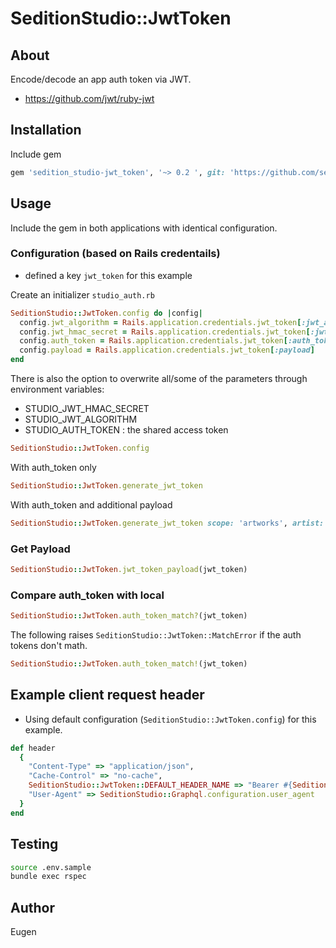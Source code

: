 # SeditionStudio::JwtToken

## About

Encode/decode an app auth token via JWT.

* https://github.com/jwt/ruby-jwt

## Installation

Include gem

```ruby
gem 'sedition_studio-jwt_token', '~> 0.2 ', git: 'https://github.com/seditionart/sedition_studio-jwt_token.git'
```

## Usage

Include the gem in both applications with identical configuration.

### Configuration (based on Rails credentails)

* defined a key `jwt_token` for this example

Create an initializer `studio_auth.rb`

```ruby
SeditionStudio::JwtToken.config do |config|
  config.jwt_algorithm = Rails.application.credentials.jwt_token[:jwt_algorithm]
  config.jwt_hmac_secret = Rails.application.credentials.jwt_token[:jwt_hmac_secret]
  config.auth_token = Rails.application.credentials.jwt_token[:auth_token]
  config.payload = Rails.application.credentials.jwt_token[:payload]
end
```

There is also the option to overwrite all/some of the parameters through environment variables:

* STUDIO_JWT_HMAC_SECRET
* STUDIO_JWT_ALGORITHM
* STUDIO_AUTH_TOKEN : the shared access token

```ruby
SeditionStudio::JwtToken.config
```

With auth_token only

```ruby
SeditionStudio::JwtToken.generate_jwt_token
```

With auth_token and additional payload

```ruby
SeditionStudio::JwtToken.generate_jwt_token scope: 'artworks', artist: 'Jack Reacher'
```

### Get Payload

```ruby
SeditionStudio::JwtToken.jwt_token_payload(jwt_token)
```

### Compare auth_token with local

```ruby
SeditionStudio::JwtToken.auth_token_match?(jwt_token)
```

The following raises `SeditionStudio::JwtToken::MatchError` if the auth tokens don't math.

```ruby
SeditionStudio::JwtToken.auth_token_match!(jwt_token)
```

## Example client request header

* Using default configuration (`SeditionStudio::JwtToken.config`) for this example.

```ruby
def header
  {
    "Content-Type" => "application/json",
    "Cache-Control" => "no-cache",
    SeditionStudio::JwtToken::DEFAULT_HEADER_NAME => "Bearer #{SeditionStudio::JwtToken.generate_jwt_token}",
    "User-Agent" => SeditionStudio::Graphql.configuration.user_agent
  }
end
```

## Testing

```bash
source .env.sample
bundle exec rspec
```

## Author

Eugen
